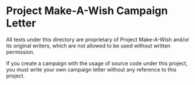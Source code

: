 Project Make-A-Wish Campaign Letter
===================================

All texts under this directory are proprietary of Project Make-A-Wish and/or its original writers, which are not allowed to be used without written permission.

If you create a campaign with the usage of source code under this project, you must write your own campaign letter without any reference to this project.
